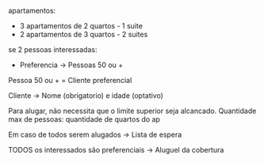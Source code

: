 apartamentos:
 - 3 apartamentos de 2 quartos - 1 suite
 - 2 apartamentos de 3 quartos - 2 suites
 
se 2 pessoas interessadas:
 - Preferencia -> Pessoas 50 ou +

Pessoa 50 ou + = Cliente preferencial

Cliente -> Nome (obrigatorio) e idade (optativo)

Para alugar, não necessita que o limite superior seja alcancado.
Quantidade max de pessoas: quantidade de quartos do ap

Em caso de todos serem alugados -> Lista de espera

TODOS os interessados são preferenciais -> Aluguel da cobertura 
